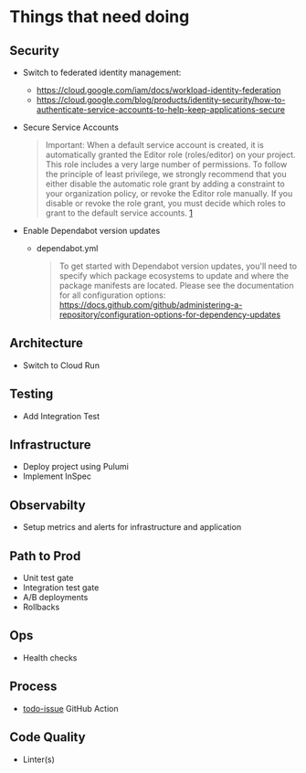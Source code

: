 # Things that need doing

## Security

* Switch to federated identity management: 
    * https://cloud.google.com/iam/docs/workload-identity-federation
    * https://cloud.google.com/blog/products/identity-security/how-to-authenticate-service-accounts-to-help-keep-applications-secure
* Secure Service Accounts

    >Important: When a default service account is created, it is automatically granted the Editor role (roles/editor) on your project. This role includes a very large number of permissions. To follow the principle of least privilege, we strongly recommend that you either disable the automatic role grant by adding a constraint to your organization policy, or revoke the Editor role manually. If you disable or revoke the role grant, you must decide which roles to grant to the default service accounts. [1](https://cloud.google.com/iam/docs/service-accounts)
* Enable Dependabot version updates 
    * dependabot.yml

        >To get started with Dependabot version updates, you'll need to specify which package ecosystems to update and where the package manifests are located. Please see the documentation for all configuration options: https://docs.github.com/github/administering-a-repository/configuration-options-for-dependency-updates

## Architecture

* Switch to Cloud Run

## Testing

* Add Integration Test

## Infrastructure

* Deploy project using Pulumi
* Implement InSpec 

## Observabilty

* Setup metrics and alerts for infrastructure and application

## Path to Prod

* Unit test gate
* Integration test gate
* A/B deployments
* Rollbacks

## Ops

* Health checks

## Process

* [todo-issue](https://github.com/marketplace/actions/todo-issue) GitHub Action

## Code Quality

* Linter(s)